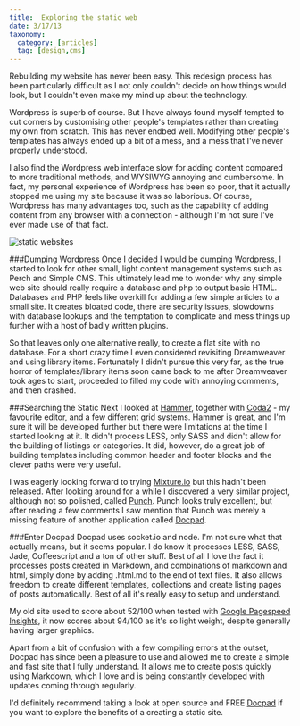 ```yaml
---
title:  Exploring the static web
date: 3/17/13
taxonomy:
  category: [articles]
  tag: [design,cms]	
---
```


Rebuilding my website has never been easy.  This redesign process has been particularly difficult as I not only couldn't decide on how things would look,  but I couldn't even make my mind up about the technology.

Wordpress is superb of course.  But I have always found myself tempted to cut corners by customising other people's templates rather than creating my own from scratch.  This has never endbed well.  Modifying other people's templates has always ended up a bit of a mess, and a mess that I've never properly understood.

I also find the Wordpress web interface slow for adding content compared to more traditional methods, and WYSIWYG annoying and cumbersome.  In fact, my personal experience of Wordpress has been so poor, that it actually stopped me using my site because it was so laborious.  Of course, Wordpress has many advantages too, such as the capability of adding content from any browser with a connection - although I'm not sure I've ever made use of that fact.  

<img src="/assets/images/static.jpg" alt="static websites">

###Dumping Wordpress
Once I decided I would be dumping Wordpress,  I started to look for other small, light content management systems such as Perch and Simple CMS.  This ultimately lead me to wonder why any simple web site should really require a database and php to output basic HTML.  Databases and PHP feels like overkill for adding a few simple articles to a small site.  It creates bloated code, there are security issues, slowdowns with database lookups and the temptation to complicate and mess things up further with a host of badly written plugins.

So that leaves only one alternative really, to create a flat site with no database.  For a short crazy time I even considered revisiting Dreamweaver and using library items.  Fortunately I didn't pursue this very far, as the true horror of templates/library items soon came back to me after Dreamweaver took ages to start, proceeded to filled my code with annoying comments, and then crashed.

###Searching the Static
Next I looked at <a href="http://www.hammerformac.com" target="new">Hammer</a>, together with <a href="http://panic.com/coda/" target="new">Coda2</a> - my favourite editor, and a few different grid systems.  Hammer is great, and I'm sure it will be developed further but there were limitations at the time I started looking at it.  It didn't process LESS, only SASS  and didn't allow for the building of listings or categories. It did, however, do a great job of building templates including common header and footer blocks and the clever paths were very useful.

I was eagerly looking forward to trying <a href="http://mixture.io/" target="new">Mixture.io</a> but this hadn't been released.  After looking around for a while I discovered a very similar project, although not so polished, called <a href="http://www.laktek.com/2012/11/04/embrace-the-static-web-with-punch/">Punch</a>.  Punch looks truly excellent,  but after reading a few comments I saw mention that Punch was merely a missing feature of another application called <a href="http://www.docpad.org" target="new">Docpad</a>.

###Enter Docpad
Docpad uses socket.io and node.  I'm not sure what that actually means, but it seems popular. I do know it processes LESS, SASS, Jade, Coffeescript and a ton of other stuff.  Best of all I love the fact it processes posts created in Markdown, and combinations of markdown and html, simply done by adding .html.md to the end of text files.  It also allows freedom to create different templates, collections and create listing pages of posts automatically.  Best of all it's really easy to setup and understand.  

My old site used to score about 52/100 when tested with <a href="https://developers.google.com/speed/pagespeed/insights" target="new">Google Pagespeed Insights</a>,  it now scores about 94/100 as it's so light weight, despite generally having larger graphics.

Apart from a bit of confusion with a few compiling errors at the outset, Docpad has since been a pleasure to use and allowed me to create a simple and fast site that I fully understand.  It allows me to create posts quickly using Markdown, which I love and is being constantly developed with updates coming through regularly. 

I'd definitely recommend taking a look at open source and FREE <a href="http://www.docpad.org" target="new">Docpad</a> if you want to explore the benefits of a creating a static site.




